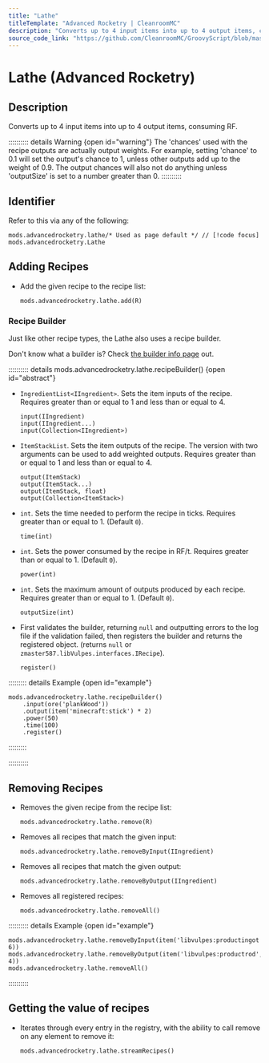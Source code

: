 ```yaml
---
title: "Lathe"
titleTemplate: "Advanced Rocketry | CleanroomMC"
description: "Converts up to 4 input items into up to 4 output items, consuming RF."
source_code_link: "https://github.com/CleanroomMC/GroovyScript/blob/master/src/main/java/com/cleanroommc/groovyscript/compat/mods/advancedrocketry/Lathe.java"
---
```


# Lathe (Advanced Rocketry)

## Description

Converts up to 4 input items into up to 4 output items, consuming RF.

:::::::::: details Warning {open id="warning"}
The 'chances' used with the recipe outputs are actually output weights. For example, setting 'chance' to 0.1 will set the output's chance to 1, unless other outputs add up to the weight of 0.9. The output chances will also not do anything unless 'outputSize' is set to a number greater than 0.
::::::::::

## Identifier

Refer to this via any of the following:

```groovy:no-line-numbers {1}
mods.advancedrocketry.lathe/* Used as page default */ // [!code focus]
mods.advancedrocketry.Lathe
```


## Adding Recipes

- Add the given recipe to the recipe list:

    ```groovy:no-line-numbers
    mods.advancedrocketry.lathe.add(R)
    ```


### Recipe Builder

Just like other recipe types, the Lathe also uses a recipe builder.

Don't know what a builder is? Check [the builder info page](../../getting_started/builder.md) out.

:::::::::: details mods.advancedrocketry.lathe.recipeBuilder() {open id="abstract"}
- `IngredientList<IIngredient>`. Sets the item inputs of the recipe. Requires greater than or equal to 1 and less than or equal to 4.

    ```groovy:no-line-numbers
    input(IIngredient)
    input(IIngredient...)
    input(Collection<IIngredient>)
    ```

- `ItemStackList`. Sets the item outputs of the recipe. The version with two arguments can be used to add weighted outputs. Requires greater than or equal to 1 and less than or equal to 4.

    ```groovy:no-line-numbers
    output(ItemStack)
    output(ItemStack...)
    output(ItemStack, float)
    output(Collection<ItemStack>)
    ```

- `int`. Sets the time needed to perform the recipe in ticks. Requires greater than or equal to 1. (Default `0`).

    ```groovy:no-line-numbers
    time(int)
    ```

- `int`. Sets the power consumed by the recipe in RF/t. Requires greater than or equal to 1. (Default `0`).

    ```groovy:no-line-numbers
    power(int)
    ```

- `int`. Sets the maximum amount of outputs produced by each recipe. Requires greater than or equal to 1. (Default `0`).

    ```groovy:no-line-numbers
    outputSize(int)
    ```

- First validates the builder, returning `null` and outputting errors to the log file if the validation failed, then registers the builder and returns the registered object. (returns `null` or `zmaster587.libVulpes.interfaces.IRecipe`).

    ```groovy:no-line-numbers
    register()
    ```

::::::::: details Example {open id="example"}
```groovy:no-line-numbers
mods.advancedrocketry.lathe.recipeBuilder()
    .input(ore('plankWood'))
    .output(item('minecraft:stick') * 2)
    .power(50)
    .time(100)
    .register()
```

:::::::::

::::::::::

## Removing Recipes

- Removes the given recipe from the recipe list:

    ```groovy:no-line-numbers
    mods.advancedrocketry.lathe.remove(R)
    ```

- Removes all recipes that match the given input:

    ```groovy:no-line-numbers
    mods.advancedrocketry.lathe.removeByInput(IIngredient)
    ```

- Removes all recipes that match the given output:

    ```groovy:no-line-numbers
    mods.advancedrocketry.lathe.removeByOutput(IIngredient)
    ```

- Removes all registered recipes:

    ```groovy:no-line-numbers
    mods.advancedrocketry.lathe.removeAll()
    ```

:::::::::: details Example {open id="example"}
```groovy:no-line-numbers
mods.advancedrocketry.lathe.removeByInput(item('libvulpes:productingot', 6))
mods.advancedrocketry.lathe.removeByOutput(item('libvulpes:productrod', 4))
mods.advancedrocketry.lathe.removeAll()
```

::::::::::

## Getting the value of recipes

- Iterates through every entry in the registry, with the ability to call remove on any element to remove it:

    ```groovy:no-line-numbers
    mods.advancedrocketry.lathe.streamRecipes()
    ```
